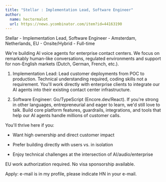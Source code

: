 ```yaml
---
title: "Stellar : Implementation Lead, Software Engineer"
author:
  name: hectormalot
  url: https://news.ycombinator.com/item?id=44163190
---
```


<JobNavigation />

Stellar - Implementation Lead, Software Engineer - Amsterdam, Netherlands, EU - Onsite&#x2F;Hybrid - Full-time

We&#x27;re building AI voice agents for enterprise contact centers. We focus on remarkably human-like conversations, regulated environments and support for non-English markets (Dutch, German, French, etc.).

1. Implementation Lead: Lead customer deployments from POC to production. Technical understanding required, coding skills not a requirement. You&#x27;ll work directly with enterprise clients to integrate our AI agents into their existing contact center infrastructure.

2. Software Engineer: Go&#x2F;TypeScript (Encore.dev&#x2F;React). If you&#x27;re strong in other languages, entrepreneurial and eager to learn, we&#x27;d still love to talk. Build core platform features, guardrails, integrations, and tools that help our AI agents handle millions of customer calls.

You&#x27;ll thrive here if you:

- Want high ownership and direct customer impact

- Prefer building directly with users vs. in isolation

- Enjoy technical challenges at the intersection of AI&#x2F;audio&#x2F;enterprise

EU work authorization required. No visa sponsorship available.

Apply: e-mail is in my profile, please indicate HN in your e-mail.
<JobApplication />
